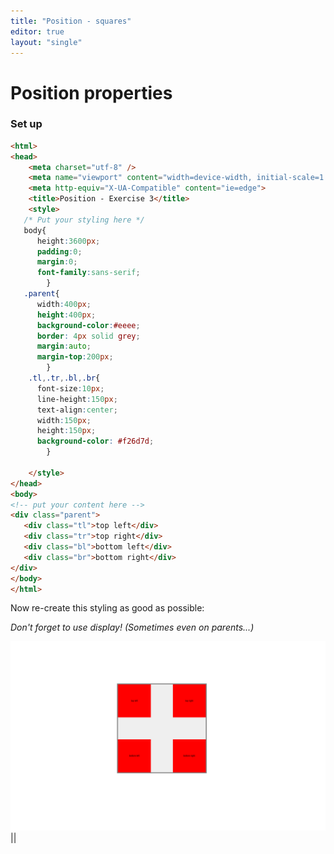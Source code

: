 ```yaml
---
title: "Position - squares"
editor: true
layout: "single"
---
```


# Position properties

### Set up

```html
<html>
<head>
    <meta charset="utf-8" />
    <meta name="viewport" content="width=device-width, initial-scale=1.0">
    <meta http-equiv="X-UA-Compatible" content="ie=edge">
    <title>Position - Exercise 3</title>
    <style>
   /* Put your styling here */
   body{
      height:3600px;
      padding:0;
      margin:0;
      font-family:sans-serif;
        }
   .parent{
      width:400px;
      height:400px;
      background-color:#eeee;
      border: 4px solid grey;
      margin:auto;
      margin-top:200px;
        }
    .tl,.tr,.bl,.br{
      font-size:10px;
      line-height:150px;
      text-align:center;
      width:150px;
      height:150px;
      background-color: #f26d7d;
        }        

    </style>
</head>
<body>
<!-- put your content here -->
<div class="parent">
   <div class="tl">top left</div>
   <div class="tr">top right</div>
   <div class="bl">bottom left</div>
   <div class="br">bottom right</div>
</div>
</body>
</html>
```

Now re-create this styling as good as possible:

*Don't forget to use display! (Sometimes even on parents...)*

![squares.png](squares.png)
||
<html>
<head>
    <meta charset="utf-8" />
    <meta name="viewport" content="width=device-width, initial-scale=1.0">
    <meta http-equiv="X-UA-Compatible" content="ie=edge">
    <title>Position - Exercise 3</title>
    <style>
   /* Put your styling here */
      

    </style>
</head>
<body>
<!-- put your content here -->
<div class="parent">
   <div class="tl">top left</div>
   <div class="tr">top right</div>
   <div class="bl">bottom left</div>
   <div class="br">bottom right</div>
</div>
</body>
</html>
||
 body{
    height:3600px;
    padding:0;
    margin:0;
    font-family:sans-serif;
}
.parent{
    width:400px;
    height:400px;
    background-color:#eeee;
    border: 4px solid grey;
    margin:auto;
    margin-top:200px;
}
.tl,.tr,.bl,.br{
    font-size:10px;
    line-height:150px;
    text-align:center;
    width:150px;
    height:150px;
    background-color: #f26d7d;
}    